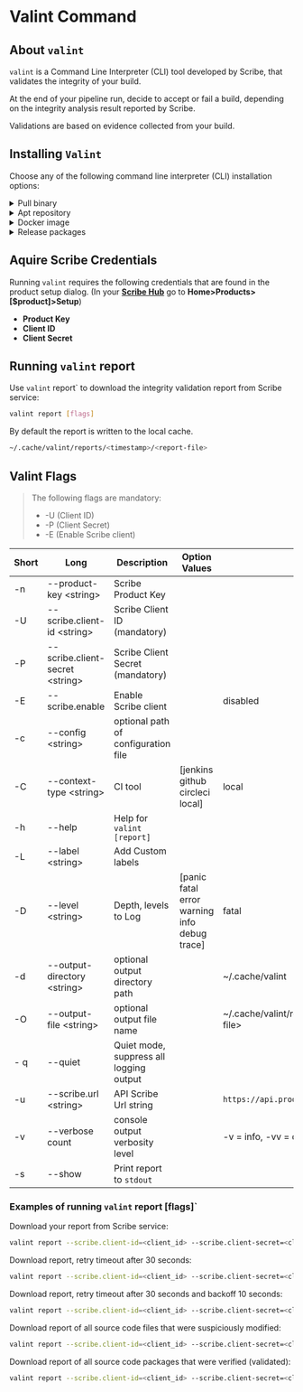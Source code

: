 # Valint Command
## About `valint`
`valint` is a Command Line Interpreter (CLI) tool developed by Scribe, that validates the integrity of your build. 

At the end of your pipeline run, decide to accept or fail a build, depending on the integrity analysis result reported by Scribe.  

Validations are based on evidence collected from your build.

## Installing `Valint`
Choose any of the following command line interpreter (CLI) installation options:

<details>
  <summary> Pull binary </summary>

Get the `valint` tool
```bash
curl http://get.scribesecurity.com/install.sh  | sh -s -- -t valint
```

</details>

<details>
  <summary> Apt repository </summary>

Download agent DEB package from https://scribesecuriy.jfrog.io/artifactory/scribe-debian-local/valint

```bash
wget -qO - https://scribesecuriy.jfrog.io/artifactory/api/security/keypair/scribe-artifactory/public | sudo apt-key add -
sudo sh -c "echo 'deb https://scribesecuriy.jfrog.io/artifactory/scribe-debian-local stable non-free' >> /etc/apt/sources.list"
apt-get install valint -t stable
```

</details>

<details>
  <summary> Docker image </summary>

Pull the `valint` release binary wrapped in its relevant docker image. Tag should be the requested version.

```bash
docker pull scribesecuriy.jfrog.io/scribe-docker-public-local/valint:latest
```

</details>


<details>
  <summary> Release packages </summary>

1. Download a `.deb` or `.rpm` file from the [releases page](https://github.com/scribe-security/valint/releases "release page").
1. Install `.deb` files using `dpkg -i` and `.rpm` files using `rpm -i`.

```bash
dpkg -i <valint_package.deb>
valint --version
```

</details>

## Aquire Scribe Credentials 

Running `valint` requires the following credentials that are found in the product setup dialog. (In your **[Scribe Hub](https://prod.hub.scribesecurity.com/ "Scribe Hub Link")** go to **Home>Products>[$product]>Setup**)

* **Product Key**
* **Client ID**
* **Client Secret**

## Running `valint` report

Use `valint` report` to download the integrity validation report from Scribe service:

```sh
valint report [flags]
```

By default the report is written to the local cache. 
```sh
~/.cache/valint/reports/<timestamp>/<report-file>
```


## Valint Flags 
>The following flags are mandatory:
>* -U (Client ID)
>* -P (Client Secret)
>* -E (Enable Scribe client)

| Short | Long | Description |  Option Values | Default |
| --- | --- | --- | --- | --- |
|  -n | --product-key \<string\> | Scribe Product Key  | | | 
| -U | --scribe.client-id \<string\> | Scribe Client ID (mandatory) | |  |
| -P | --scribe.client-secret \<string\> | Scribe Client Secret (mandatory) | | |
| -E | --scribe.enable | Enable Scribe client  | | disabled  |
| -c | --config \<string\> | optional path of configuration file  | | | 
| -C | --context-type \<string\> |  CI tool |  [jenkins github circleci local] | local
| -h | --help | Help for  `valint [report]` | | | 
| -L | --label \<string\> | Add Custom labels  | | | 
| -D | --level \<string\> | Depth, levels to Log | [panic fatal error warning info debug trace] | fatal | 
| -d | --output-directory \<string\> | optional output directory path | | ~/.cache/valint  | 
| -O | --output-file \<string\> | optional output file name   | | ~/.cache/valint/reports/\<timestamp\>/\<report-file\> |
| - q | --quiet | Quiet mode, suppress all logging output | | |
| -u | --scribe.url \<string\> | API Scribe Url string  | | `https://api.production.scribesecurity.com` |
| -v | --verbose count | console output verbosity level  | | -v = info, -vv = debug |
| -s | --show | Print report to `stdout` | | | 

### Examples of running `valint` report [flags]` 
Download your report from Scribe service:
  ```sh
valint report --scribe.client-id=<client_id> --scribe.client-secret=<client_secret>			
  ```
Download report, retry timeout after 30 seconds: 
  ```sh
valint report --scribe.client-id=<client_id> --scribe.client-secret=<client_secret> -T 30s		
  ```
Download report, retry timeout after 30 seconds and backoff 10 seconds: 
  ```sh
valint report --scribe.client-id=<client_id> --scribe.client-secret=<client_secret> -T 30s -B 10s		
  ```
Download report of all source code files that were suspiciously modified:
  ```sh
valint report --scribe.client-id=<client_id> --scribe.client-secret=<client_secret> -I ModifiedFiles -S files 
  ```
Download report of all source code packages that were verified (validated):
```sh
valint report --scribe.client-id=<client_id> --scribe.client-secret=<client_secret> -I Verified -S packages 	
```

